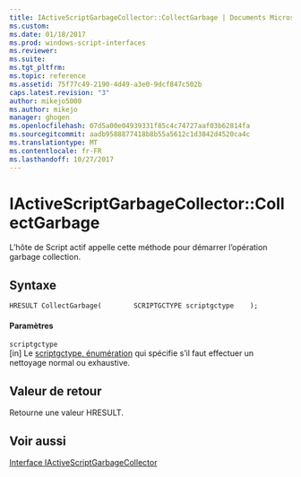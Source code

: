 ```yaml
---
title: IActiveScriptGarbageCollector::CollectGarbage | Documents Microsoft
ms.custom: 
ms.date: 01/18/2017
ms.prod: windows-script-interfaces
ms.reviewer: 
ms.suite: 
ms.tgt_pltfrm: 
ms.topic: reference
ms.assetid: 75f77c49-2190-4d49-a3e0-9dcf847c502b
caps.latest.revision: "3"
author: mikejo5000
ms.author: mikejo
manager: ghogen
ms.openlocfilehash: 07d5a00e04939331f85c4c74727aaf03b62814fa
ms.sourcegitcommit: aadb9588877418b8b55a5612c1d3842d4520ca4c
ms.translationtype: MT
ms.contentlocale: fr-FR
ms.lasthandoff: 10/27/2017
---
```

# <a name="iactivescriptgarbagecollectorcollectgarbage"></a>IActiveScriptGarbageCollector::CollectGarbage
L’hôte de Script actif appelle cette méthode pour démarrer l’opération garbage collection.  
  
## <a name="syntax"></a>Syntaxe  
  
```  
HRESULT CollectGarbage(        SCRIPTGCTYPE scriptgctype    );  
```  
  
#### <a name="parameters"></a>Paramètres  
 `scriptgctype`  
 [in] Le [scriptgctype, énumération](../../winscript/reference/scriptgctype-enumeration.md) qui spécifie s’il faut effectuer un nettoyage normal ou exhaustive.  
  
## <a name="return-value"></a>Valeur de retour  
 Retourne une valeur HRESULT.  
  
## <a name="see-also"></a>Voir aussi  
 [Interface IActiveScriptGarbageCollector](../../winscript/reference/iactivescriptgarbagecollector-interface.md)